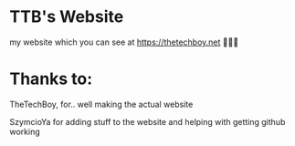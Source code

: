 # TTB's Website
my website which you can see at https://thetechboy.net 💯💯💯

# Thanks to:
TheTechBoy, for.. well making the actual website

SzymcioYa for adding stuff to the website and helping with getting github working 
